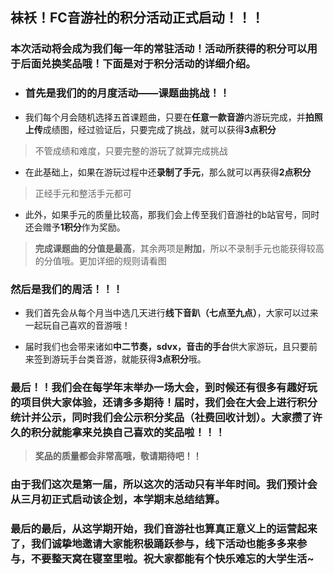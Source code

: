 <h2> 袜袄！FC音游社的积分活动正式启动！！！</h2>

### 本次活动将会成为我们每一年的常驻活动！活动所获得的积分可以用于后面兑换奖品哦！下面是对于积分活动的详细介绍。

- ### 首先是我们的的月度活动——课题曲挑战！！

- 我们每个月会随机选择五首课题曲，只要在**任意一款音游**内游玩完成，并**拍照上传**成绩图，经过验证后，只要完成了挑战，就可以获得**3点积分**

>不管成绩和难度，只要完整的游玩了就算完成挑战

- 在此基础上，如果在游玩过程中还**录制了手元**，那么就可以再获得**2点积分**
> 正经手元和整活手元都可

- 此外，如果手元的质量比较高，那我们会上传至我们音游社的b站官号，同时还会赠予**1积分**作为奖励。

>**完成课题曲的分值是最高**，其余两项是**附加**，所以不录制手元也能获得较高的分值哦。更加详细的规则请看图

### 然后是我们的周活！！！

- 我们首先会从每个月当中选几天进行**线下音趴（七点至九点）**，大家可以过来一起玩自己喜欢的音游哦！

- 届时我们也会带来诸如**中二节奏，sdvx，音击的手台**供大家游玩，且只要前来签到游玩手台类音游，就能获得**3点积分**哦。

### 最后！！我们会在每学年末举办一场大会，到时候还有很多有趣好玩的项目供大家体验，还请多多期待！届时，我们会在大会上进行积分统计并公示，同时我们会公示积分奖品（社费回收计划）。大家攒了许久的积分就能拿来兑换自己喜欢的奖品啦！！！
> **奖品的质量都会非常高哦，敬请期待吧！！**

### 由于我们这次是第一届，所以这次的活动只有半年时间。我们预计会从三月初正式启动该企划，本学期末总结结算。

### 最后的最后，从这学期开始，我们音游社也算真正意义上的运营起来了，我们诚挚地邀请大家能积极踊跃参与，线下活动也能多多来参与，不要整天窝在寝室里啦。祝大家都能有个快乐难忘的大学生活~

